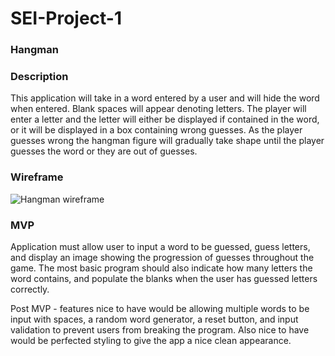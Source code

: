 # SEI-Project-1

### Hangman

### Description
This application will take in a word entered by a user and will hide the word when entered. Blank spaces will appear denoting letters. The player will enter a letter and the letter will either be displayed if contained in the word, or it will be displayed in a box containing wrong guesses. As the player guesses wrong the hangman figure will gradually take shape until the player guesses the word or they are out of guesses.

### Wireframe

![Hangman wireframe](https://i.imgur.com/RE4q2I8.png)

### MVP
Application must allow user to input a word to be guessed, guess letters, and display an image showing the progression of guesses throughout the game. The most basic program should also indicate how many letters the word contains, and populate the blanks when the user has guessed letters correctly.

Post MVP - features nice to have would be allowing multiple words to be input with spaces, a random word generator, a reset button, and input validation to prevent users from breaking the program. Also nice to have would be perfected styling to give the app a nice clean appearance.